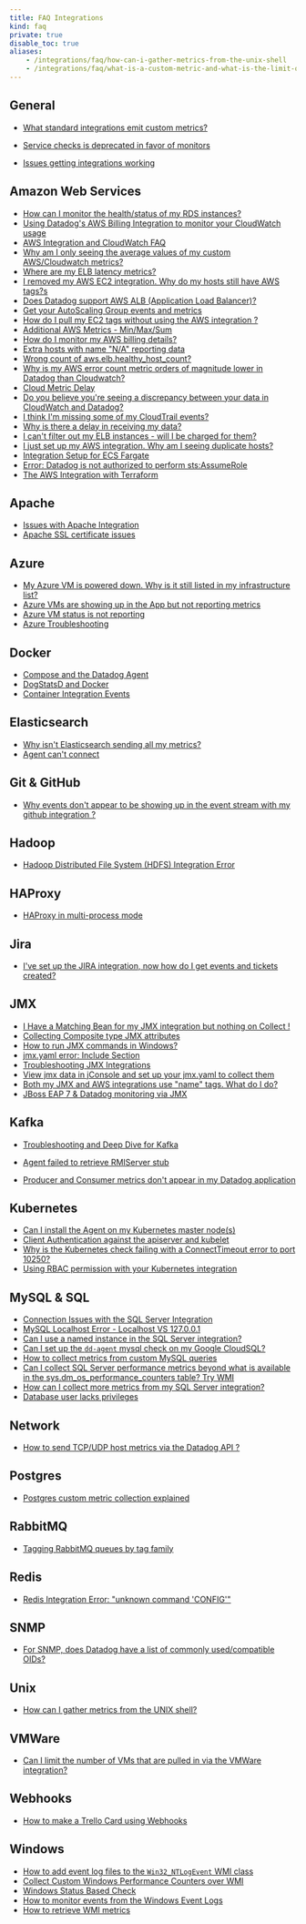 ```yaml
---
title: FAQ Integrations
kind: faq
private: true
disable_toc: true
aliases:
    - /integrations/faq/how-can-i-gather-metrics-from-the-unix-shell
    - /integrations/faq/what-is-a-custom-metric-and-what-is-the-limit-on-the-number-of-custom-metrics-i-can-have
---
```


## General

* [What standard integrations emit custom metrics?][1]

* [Service checks is deprecated in favor of monitors][2]
* [Issues getting integrations working][3]

## Amazon Web Services

* [How can I monitor the health/status of my RDS instances?][4]
* [Using Datadog's AWS Billing Integration to monitor your CloudWatch usage][5]
* [AWS Integration and CloudWatch FAQ][6]
* [Why am I only seeing the average values of my custom AWS/Cloudwatch metrics?][7]
* [Where are my ELB latency metrics?][8]
* [I removed my AWS EC2 integration. Why do my hosts still have AWS tags?s][9]
* [Does Datadog support AWS ALB (Application Load Balancer)?][10]
* [Get your AutoScaling Group events and metrics][11]
* [How do I pull my EC2 tags without using the AWS integration ?][12]
* [Additional AWS Metrics - Min/Max/Sum][13]
* [How do I monitor my AWS billing details?][14]
* [Extra hosts with name "N/A" reporting data][15]
* [Wrong count of aws.elb.healthy_host_count?][16]
* [Why is my AWS error count metric orders of magnitude lower in Datadog than Cloudwatch?][17]
* [Cloud Metric Delay][18]
* [Do you believe you're seeing a discrepancy between your data in CloudWatch and Datadog?][19]
* [I think I'm missing some of my CloudTrail events?][20]
* [Why is there a delay in receiving my data?][21]
* [I can't filter out my ELB instances - will I be charged for them?][22]
* [I just set up my AWS integration. Why am I seeing duplicate hosts?][23]
* [Integration Setup for ECS Fargate][24]
* [Error: Datadog is not authorized to perform sts:AssumeRole][25]
* [The AWS Integration with Terraform][26]

## Apache

* [Issues with Apache Integration][27]
* [Apache SSL certificate issues][28]

## Azure
* [My Azure VM is powered down. Why is it still listed in my infrastructure list?][29]
* [Azure VMs are showing up in the App but not reporting metrics][30]
* [Azure VM status is not reporting][31]
* [Azure Troubleshooting][32]

## Docker

* [Compose and the Datadog Agent][33]
* [DogStatsD and Docker][34]
* [Container Integration Events][35]

## Elasticsearch

* [Why isn't Elasticsearch sending all my metrics?][36]
* [Agent can't connect][37]

## Git & GitHub

* [Why events don't appear to be showing up in the event stream with my github integration ?][38]

## Hadoop
* [Hadoop Distributed File System (HDFS) Integration Error][39]

## HAProxy

* [HAProxy in multi-process mode][40]

## Jira
* [I've set up the JIRA integration, now how do I get events and tickets created?][41]

## JMX

* [I Have a Matching Bean for my JMX integration but nothing on Collect !][42]
* [Collecting Composite type JMX attributes][43]
* [How to run JMX commands in Windows?][44]
* [jmx.yaml error: Include Section][45]
* [Troubleshooting JMX Integrations][46]
* [View jmx data in jConsole and set up your jmx.yaml to collect them][47]
* [Both my JMX and AWS integrations use "name" tags. What do I do?][48]
* [JBoss EAP 7 & Datadog monitoring via JMX][49]

## Kafka

* [Troubleshooting and Deep Dive for Kafka][50]

* [Agent failed to retrieve RMIServer stub][51]
* [Producer and Consumer metrics don't appear in my Datadog application][52]

## Kubernetes

* [Can I install the Agent on my Kubernetes master node(s)][53]
* [Client Authentication against the apiserver and kubelet][54]
* [Why is the Kubernetes check failing with a ConnectTimeout error to port 10250?][55]
* [Using RBAC permission with your Kubernetes integration][56]

## MySQL & SQL

* [Connection Issues with the SQL Server Integration][57]
* [MySQL Localhost Error - Localhost VS 127.0.0.1][58]
* [Can I use a named instance in the SQL Server integration?][59]
* [Can I set up the `dd-agent` mysql check on my Google CloudSQL?][60]
* [How to collect metrics from custom MySQL queries][61]
* [Can I collect SQL Server performance metrics beyond what is available in the sys.dm_os_performance_counters table? Try WMI][62]
* [How can I collect more metrics from my SQL Server integration?][63]
* [Database user lacks privileges][64]

## Network
* [How to send TCP/UDP host metrics via the Datadog API ?][65]

## Postgres
* [Postgres custom metric collection explained][66]

## RabbitMQ

* [Tagging RabbitMQ queues by tag family][67]

## Redis

* [Redis Integration Error: "unknown command 'CONFIG'"][68]

## SNMP

* [For SNMP, does Datadog have a list of commonly used/compatible OIDs?  ][69]

## Unix
* [How can I gather metrics from the UNIX shell?][70]

## VMWare
* [Can I limit the number of VMs that are pulled in via the VMWare integration?][71]

## Webhooks
* [How to make a Trello Card using Webhooks][72]

## Windows

* [How to add event log files to the `Win32_NTLogEvent` WMI class][73]
* [Collect Custom Windows Performance Counters over WMI][74]
* [Windows Status Based Check][75]
* [How to monitor events from the Windows Event Logs][76]
* [How to retrieve WMI metrics][77]

[1]: /integrations/faq/what-standard-integrations-emit-custom-metrics
[2]: /integrations/faq/using-events-for-service-checks-is-deprecated-in-favor-of-monitors
[3]: /integrations/faq/issues-getting-integrations-working
[4]: /integrations/faq/how-can-i-monitor-the-health-status-of-my-rds-instances
[5]: /integrations/faq/using-datadog-s-aws-billing-integration-to-monitor-your-cloudwatch-usage
[6]: /integrations/faq/aws-integration-and-cloudwatch-faq
[7]: /integrations/faq/why-am-i-only-seeing-the-average-values-of-my-custom-aws-cloudwatch-metrics
[8]: /integrations/faq/where-are-my-elb-latency-metrics
[9]: /integrations/faq/i-removed-my-aws-ec2-integration-why-do-my-hosts-still-have-aws-tags
[10]: /integrations/faq/does-datadog-support-aws-alb-application-load-balancer
[11]: /integrations/faq/get-your-autoscaling-group-events-and-metrics
[12]: /integrations/faq/how-do-i-pull-my-ec2-tags-without-using-the-aws-integration
[13]: /integrations/faq/additional-aws-metrics-min-max-sum
[14]: /integrations/faq/how-do-i-monitor-my-aws-billing-details
[15]: /integrations/faq/extra-hosts-with-name-n-a-reporting-data
[16]: /integrations/faq/wrong-count-of-aws-elb-healthy-host-count
[17]: /integrations/faq/why-is-my-aws-error-count-metric-orders-of-magnitude-lower-in-datadog-than-cloudwatch
[18]: /integrations/faq/cloud-metric-delay
[19]: /integrations/faq/do-you-believe-you-re-seeing-a-discrepancy-between-your-data-in-cloudwatch-and-datadog
[20]: /integrations/faq/i-think-i-m-missing-some-of-my-cloudtrail-events
[21]: /integrations/faq/why-is-there-a-delay-in-receiving-my-data
[22]: /integrations/faq/i-can-t-filter-out-my-elb-instances-will-i-be-charged-for-them
[23]: /integrations/faq/i-just-set-up-my-aws-integration-why-am-i-seeing-duplicate-hosts
[24]: /integrations/faq/integration-setup-ecs-fargate
[25]: /integrations/faq/error-datadog-not-authorized-sts-assume-role
[26]: /integrations/faq/aws-integration-with-terraform
[27]: /integrations/faq/issues-with-apache-integration
[28]: /integrations/faq/apache-ssl-certificate-issues
[29]: /integrations/faq/my-azure-vm-is-powered-down-why-is-it-still-listed-in-my-infrastructure-list
[30]: /integrations/faq/azure-vms-are-showing-up-in-the-app-but-not-reporting-metrics
[31]: /integrations/faq/azure-vm-status-is-not-reporting
[32]: /integrations/faq/azure-troubleshooting
[33]: /integrations/faq/compose-and-the-datadog-agent
[34]: /integrations/faq/dogstatsd-and-docker
[35]: /integrations/faq/container-integration-event
[36]: /integrations/faq/why-isn-t-elasticsearch-sending-all-my-metrics
[37]: /integrations/faq/elastic-agent-can-t-connect
[38]: /integrations/faq/why-events-don-t-appear-to-be-showing-up-in-the-event-stream-with-my-github-integration
[39]: /integrations/faq/hadoop-distributed-file-system-hdfs-integration-error
[40]: /integrations/faq/haproxy-multi-process
[41]: /integrations/faq/i-ve-set-up-the-jira-integration-now-how-do-i-get-events-and-tickets-created
[42]: /integrations/faq/i-have-a-matching-bean-for-my-jmx-integration-but-nothing-on-collect
[43]: /integrations/faq/collecting-composite-type-jmx-attributes
[44]: /integrations/faq/how-to-run-jmx-commands-in-windows
[45]: /integrations/faq/jmx-yaml-error-include-section
[46]: /integrations/faq/troubleshooting-jmx-integrations
[47]: /integrations/faq/view-jmx-data-in-jconsole-and-set-up-your-jmx-yaml-to-collect-them
[48]: /integrations/faq/both-my-jmx-and-aws-integrations-use-name-tags-what-do-i-do
[49]: /integrations/faq/jboss-eap-7-datadog-monitoring-via-jmx
[50]: /integrations/faq/troubleshooting-and-deep-dive-for-kafka
[51]: /integrations/faq/agent-failed-to-retrieve-rmierver-stub
[52]: /integrations/faq/producer-and-consumer-metrics-don-t-appear-in-my-datadog-application
[53]: /integrations/faq/can-i-install-the-agent-on-my-kubernetes-master-node-s
[54]: /integrations/faq/client-authentication-against-the-apiserver-and-kubelet
[55]: /integrations/faq/why-is-the-kubernetes-check-failing-with-a-connecttimeout-error-to-port-10250
[56]: /integrations/faq/using-rbac-permission-with-your-kubernetes-integration
[57]: /integrations/faq/connection-issues-with-the-sql-server-integration
[58]: /integrations/faq/mysql-localhost-error-localhost-vs-127-0-0-1
[59]: /integrations/faq/can-i-use-a-named-instance-in-the-sql-server-integration
[60]: /integrations/faq/can-i-set-up-the-dd-agent-mysql-check-on-my-google-cloudsql
[61]: /integrations/faq/how-to-collect-metrics-from-custom-mysql-queries
[62]: /integrations/faq/can-i-collect-sql-server-performance-metrics-beyond-what-is-available-in-the-sys-dm-os-performance-counters-table-try-wmi
[63]: /integrations/faq/how-can-i-collect-more-metrics-from-my-sql-server-integration
[64]: /integrations/faq/database-user-lacks-privileges
[65]: /integrations/faq/how-to-send-tcp-udp-host-metrics-via-the-datadog-api
[66]: /integrations/faq/postgres-custom-metric-collection-explained
[67]: /integrations/faq/tagging-rabbitmq-queues-by-tag-family
[68]: /integrations/faq/redis-integration-error-unknown-command-config
[69]: /integrations/faq/for-snmp-does-datadog-have-a-list-of-commonly-used-compatible-oids
[70]: https://github.com/DataDog/Miscellany/tree/master/custom_check_shell
[71]: /integrations/faq/can-i-limit-the-number-of-vms-that-are-pulled-in-via-the-vmware-integration
[72]: /integrations/faq/how-to-make-trello-card-using-webhooks
[73]: /integrations/faq/how-to-add-event-log-files-to-the-win32-ntlogevent-wmi-class
[74]: /integrations/faq/collect-custom-windows-performance-counters-over-wmi
[75]: /integrations/faq/windows-status-based-check
[76]: /integrations/faq/how-to-monitor-events-from-the-windows-event-logs
[77]: /integrations/faq/how-to-retrieve-wmi-metrics
